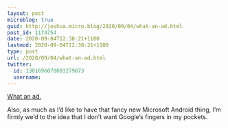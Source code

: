 ```yaml
---
layout: post
microblog: true
guid: http://joshua.micro.blog/2020/09/04/what-an-ad.html
post_id: 1174754
date: 2020-09-04T12:38:21+1100
lastmod: 2020-09-04T12:38:21+1100
type: post
url: /2020/09/04/what-an-ad.html
twitter:
  id: 1301696078803279873
  username: 
---
```

[What an ad.](https://m.youtube.com/watch?feature=youtu.be&v=-l61NE0eqkw)

Also, as much as I’d like to have that fancy new Microsoft Android thing, I’m firmly we’d to the idea that I don’t want Google’s fingers in my pockets.
